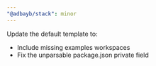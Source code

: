 ```yaml
---
"@adbayb/stack": minor
---
```


Update the default template to:
- Include missing examples workspaces
- Fix the unparsable package.json private field
